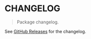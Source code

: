 # CHANGELOG

> Package changelog.

See [GitHub Releases](https://github.com/stdlib-js/array-base-binary3d/releases) for the changelog.